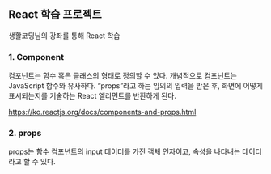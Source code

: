 ## React 학습 프로젝트

생활코딩님의 강좌를 통해 React 학습

### 1. Component

컴포넌트는 함수 혹은 클래스의 형태로 정의할 수 있다.
개념적으로 컴포넌트는 JavaScript 함수와 유사하다. “props”라고 하는 임의의 입력을 받은 후, 화면에 어떻게 표시되는지를 기술하는 React 엘리먼트를 반환하게 된다.

https://ko.reactjs.org/docs/components-and-props.html

### 2. props

props는 함수 컴포넌트의 input 데이터를 가진 객체 인자이고, 속성을 나타내는 데이터라고 할 수 있다. 